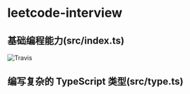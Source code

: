 # leetcode-interview

## 基础编程能力(src/index.ts)

![Travis](https://travis-ci.org/9aoyang/leetcode-interview.svg?branch=master)

## 编写复杂的 TypeScript 类型(src/type.ts)
